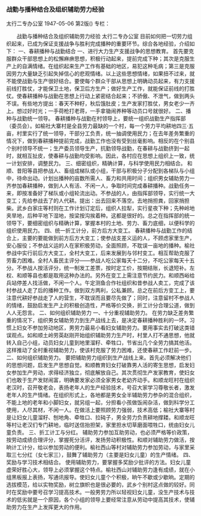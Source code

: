 ### 战勤与播种结合及组织辅助劳力经验
太行二专办公室
1947-05-06
第2版()
专栏：

　　战勤与播种结合及组织辅助劳力经验
    太行二专办公室
    目前如何把一切劳力组织起来，已成为保证支援战争与胜利完成播种的重要环节。综合各地经验，介绍如下：
    一、春耕播种与战勤结合
    一、进行大力生产支援战争的思想教育。
    首先要克服群众干部思想上的松懈麻痹思想，积极行动起来，提前完成下种；其次是克服生产上的自满情绪。在组织起来生产工作有基础的地区，易犯这种毛病；第三是克服因劳力大量缺乏引起失掉信心的悲观情绪。以上这些思想情绪，如果扭不过来，就不能使战勤与生产很好结合。要使每个群众干部从思想上明确动员起来，有力支援前线打胜仗，才能保卫土地，保卫后方生产；做好生产工作，就能保证前线的打胜仗。使春耕播种与战勤在思想上行动上紧密结合起来；不骄傲、不泄气，做到两头不误。有些地方提出：春天不种籽，秋后饿肚皮；生产发家打胜仗，男女老少一齐上。想过好时光；一手荷枪打老蒋，一手拿锄闹养种等动员口号就很好。
    二、播种与战勤统一领导。
    春耕播种与战勤在村领导上，要统一组织战勤生产指挥部（委员会）。如榆社大寨村是全县劳力最缺的一个村，每一个劳力平均耕地四三·五亩，村里实行了统一领导，干部分工负责，统一抽调使用民力；在去年差务繁重的情况下，做到春耕播种提前完成，战勤工作也没有受到丝毫影响。相反的在个别县个别村领导不统一；生产委员领导生产，抗勤领导战勤，在春耕与战勤挤到一起时，就相互扯皮，使春耕与战勤均受影响。因此，各村应在思想上组织上一致，统一计划安排，调整民力。
    三、细密组织，精确计算，与科学使用民力相结合。
    和顺、昔阳等县把参战人、畜组成梯队或小组，干部与积极分子分配到各梯队与小组中，待命出动。计划出播种的亩数所需人、畜力和共用时间；组织男女辅助劳力一齐参加春耕播种，做到人人有活、不闲一人，争取时间完成春耕播种。战勤任务一来，即按准备好了梯队或小组轮流出动。不参战的人，由指挥部领导，实行统一大变工；先给参战去了的人代耕。提出：出去回来不落空。去地捎担粪，回家捎担柴。武乡白家庄等村则在工作计划订定后，组织人拉犁，实行星夜下种；先种岭地夹旱地，后种平地下湿地，按梁按沟挨着种。这都是很好的。总之在指挥部的统一领导下，要细密组织与精确计算，掌握本村的土地、劳力、畜力底细，以便科学的组织使用民力。
    四、统一折工计分，前方后方大变工。
    春耕播种与战勤工作的结合上，主要的要能做到前方后方大变工；使参战支差义运的人，不顾虑家里生产，安心服役；不参战义运的人在家积极劳动，全面照顾，不耽误一亩地的播种。榆社参战中实行前后方大变工，全村大变工，后来发展到与邻村变工。相互帮助克服了劳畜力困难。全村人畜民主评分——参战人吃公家每天十二分，不吃公家每天十五分。不参战人按活评分，统一制发工差票，按时定工价，按期结账，长退短补。左权、和顺等县也都是取用这种办法的。另外在变工上需注意节约民力。和顺西峪给兵站停差人找活做，不闲一个人。午定测鱼合作社组织和昔参战人卖工，完成了该村参战人走了后的播种工作。做到双方两利，公私兼顾。总之在前后方变工上，要注意代耕好参战走了人的营生，不耽误而且要尽先做了；同时，注意留村不参战人的情绪，鼓励启发生产上的积极创造性，严格等价交换，折工计分合理公道，做到人人无怨言。
    二、如何组织辅助劳力
    一、十分重视辅助劳力。
    在劳力缺乏差务繁重的情况下，组织男女辅助劳力到生产战线上去，是决定春耕播种胜利的一环。习惯上妇女不参加劳动地区，男劳力最易小看妇女辅助劳力。要用事实去打破这类错误观点。如和顺土岭劳英赵刚开始组织辅助劳力生产时，村里人打不通思想，他就转入自己小组，动员妇女儿童到地里溜籽、牵牲口，节省出几个全劳力搞其他活。这样推动了全村重视辅助劳力，使该村克服了劳力困难，还使春耕工作赶前一步。
    二、如何组织辅助劳力。
    要把辅助劳力组织到生产战线上来。首先必须解决他们的思想问题，启发生产思想自觉。和顺教育妇女打破靠男人活的寄生思想，启发妇女参加生产劳动，求得经济独立，彻底解放自己。其次贯彻生产发家教育，使妇女们也敢于生产发财闹富，明确要发家必须全家男女老幼齐动手。和顺龙旺村在组织老汉时，召开敬老会，表扬老年人的生产经验技术，号召大家学习尊敬长者，激发老年人的生产情绪。在组织形式上，各地都是男女全半辅助劳力参杂的混合组织，不能上地的老年和小脚妇女，就另组一起，分担看小孩做饭闹杂活，做到科学分工使用，人尽其材，不闲一人。在做活上要照顾劳力强弱，技术高低；榆社大寨等村是让妇女儿童溜籽、刨地角、牵牲口、拉砘子，男全劳力负责耕地撑耧。和顺龙旺等村让老汉们专门耕地，临时送信抬担架，家里担水切草磨面喂牲口，统由妇女儿童负责。
    三、折工计工与分红。
    辅助劳力参加互助劳动，也必须严格等价政策，按劳动成绩合理评分，掌握死分活评，发扬劳动积极性。和顺对辅助劳力做活，按晌计工计分，给以参加劳动的便利。榆社西山等村对辅助劳力参加劳动，与家里采取三七分红（女七家三），鼓舞了辅助劳力（主要是妇女儿童）的生产情绪。
    四、奖励与学习技术相结合。
    使用辅助劳力，要掌握多奖励少批评的方法。妇女儿童虚荣好胜心大，领导上必须掌握这个特点。榆社西山对辅助劳力逢有成绩，就在小组黑板报上表扬，写通讯报导。使妇女儿童个个积极，晌午不歇或少歇晌。定期的选拔模范，给以实物奖励，树立旗帜也是很必要的，武乡个别村这点做的较好。同时在奖励中要号召学习提高技术。一般男劳力所以轻视妇女儿童，没生产技术与技术的低劣就是一个原因，各个小组的领导上要经常注意从劳动中提高其技术，使辅助劳力在生产上发挥更大的作用。
